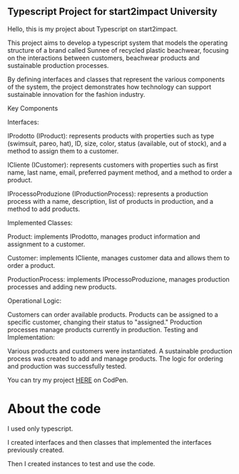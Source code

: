 ## Typescript Project for start2impact University

Hello, this is my project about Typescript on start2impact.

This project aims to develop a typescript system that models the operating structure of a brand called Sunnee
of recycled plastic beachwear, focusing on the interactions between customers, beachwear products and sustainable production processes.

By defining interfaces and classes that represent the various components of the system, the project demonstrates how technology can support sustainable innovation for the fashion industry.

Key Components

Interfaces:

IProdotto (IProduct): represents products with properties such as type (swimsuit, pareo, hat), ID, size, color, status (available, out of stock), and a method to assign them to a customer.

ICliente (ICustomer): represents customers with properties such as first name, last name, email, preferred payment method, and a method to order a product.

IProcessoProduzione (IProductionProcess): represents a production process with a name, description, list of products in production, and a method to add products.

Implemented Classes:

Product: implements IProdotto, manages product information and assignment to a customer.

Customer: implements ICliente, manages customer data and allows them to order a product.

ProductionProcess: implements IProcessoProduzione, manages production processes and adding new products.

Operational Logic:

Customers can order available products.
Products can be assigned to a specific customer, changing their status to "assigned."
Production processes manage products currently in production.
Testing and Implementation:

Various products and customers were instantiated.
A sustainable production process was created to add and manage products.
The logic for ordering and production was successfully tested.

You can try my project <a href="https://codepen.io/RiccardoAD/pen/KKONVxE?editors=1111">HERE</a> on CodPen.

# About the code

I used only typescript.

I created interfaces and then classes that implemented the interfaces previously created.

Then I created instances to test and use the code.
